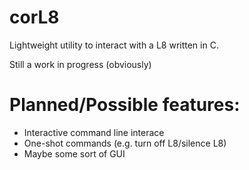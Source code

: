 corL8
=====

Lightweight utility to interact with a L8 written in C.

Still a work in progress (obviously)

Planned/Possible features:
==========================
 - Interactive command line interace
 - One-shot commands (e.g. turn off L8/silence L8)
 - Maybe some sort of GUI
